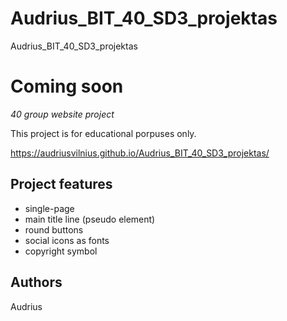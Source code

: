 # Audrius_BIT_40_SD3_projektas
 Audrius_BIT_40_SD3_projektas


# Coming soon

_40 group website project_

This project is for educational porpuses only.

https://audriusvilnius.github.io/Audrius_BIT_40_SD3_projektas/



## Project features

-   single-page
-   main title line (pseudo element)
-   round buttons
-   social icons as fonts
-   copyright symbol

## Authors

Audrius
